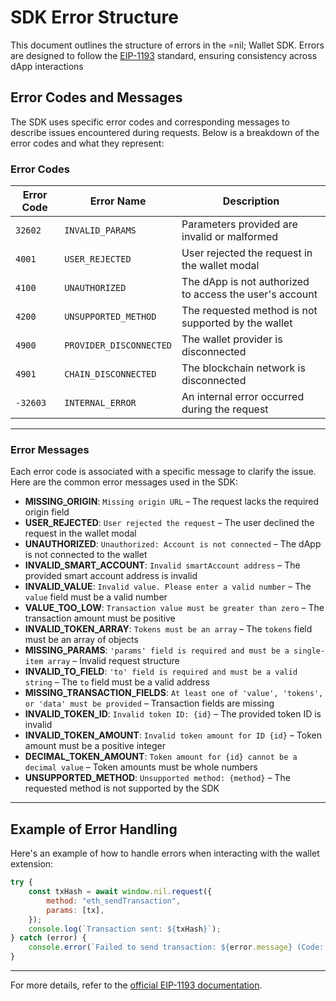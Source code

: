 
# SDK Error Structure

This document outlines the structure of errors in the =nil; Wallet SDK. Errors are designed to follow the [EIP-1193](https://eips.ethereum.org/EIPS/eip-1193) standard, ensuring consistency across dApp interactions

## Error Codes and Messages

The SDK uses specific error codes and corresponding messages to describe issues encountered during requests. Below is a breakdown of the error codes and what they represent:

### Error Codes

| **Error Code**      | **Error Name**          | **Description**                                    |
|---------------------|--------------------------|----------------------------------------------------|
| `32602`             | `INVALID_PARAMS`         | Parameters provided are invalid or malformed       |
| `4001`              | `USER_REJECTED`          | User rejected the request in the wallet modal      |
| `4100`              | `UNAUTHORIZED`           | The dApp is not authorized to access the user's account |
| `4200`              | `UNSUPPORTED_METHOD`     | The requested method is not supported by the wallet |
| `4900`              | `PROVIDER_DISCONNECTED`  | The wallet provider is disconnected                |
| `4901`              | `CHAIN_DISCONNECTED`     | The blockchain network is disconnected             |
| `-32603`            | `INTERNAL_ERROR`         | An internal error occurred during the request      |

---

### Error Messages

Each error code is associated with a specific message to clarify the issue. Here are the common error messages used in the SDK:

- **MISSING_ORIGIN**: `Missing origin URL` – The request lacks the required origin field
- **USER_REJECTED**: `User rejected the request` – The user declined the request in the wallet modal
- **UNAUTHORIZED**: `Unauthorized: Account is not connected` – The dApp is not connected to the wallet
- **INVALID_SMART_ACCOUNT**: `Invalid smartAccount address` – The provided smart account address is invalid
- **INVALID_VALUE**: `Invalid value. Please enter a valid number` – The `value` field must be a valid number
- **VALUE_TOO_LOW**: `Transaction value must be greater than zero` – The transaction amount must be positive
- **INVALID_TOKEN_ARRAY**: `Tokens must be an array` – The `tokens` field must be an array of objects
- **MISSING_PARAMS**: `'params' field is required and must be a single-item array` – Invalid request structure
- **INVALID_TO_FIELD**: `'to' field is required and must be a valid string` – The `to` field must be a valid address
- **MISSING_TRANSACTION_FIELDS**: `At least one of 'value', 'tokens', or 'data' must be provided` – Transaction fields are missing
- **INVALID_TOKEN_ID**: `Invalid token ID: {id}` – The provided token ID is invalid
- **INVALID_TOKEN_AMOUNT**: `Invalid token amount for ID {id}` – Token amount must be a positive integer
- **DECIMAL_TOKEN_AMOUNT**: `Token amount for {id} cannot be a decimal value` – Token amounts must be whole numbers
- **UNSUPPORTED_METHOD**: `Unsupported method: {method}` – The requested method is not supported by the SDK

---

## Example of Error Handling

Here's an example of how to handle errors when interacting with the wallet extension:

```javascript
try {
    const txHash = await window.nil.request({
        method: "eth_sendTransaction",
        params: [tx],
    });
    console.log(`Transaction sent: ${txHash}`);
} catch (error) {
    console.error(`Failed to send transaction: ${error.message} (Code: ${error.code})`);
}
```

---

For more details, refer to the [official EIP-1193 documentation](https://eips.ethereum.org/EIPS/eip-1193).
